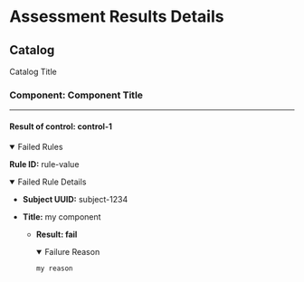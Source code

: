 # Assessment Results Details

## Catalog

Catalog Title

### Component: Component Title

-------------------------------------------------------

#### Result of control: control-1


<details open>
<summary> Failed Rules</summary>

**Rule ID:** rule-value

<details open>
<summary>Failed Rule Details</summary>

- **Subject UUID:** subject-1234
- **Title:** my component

  - **Result: fail**
    <details open>
    <summary>Failure Reason</summary>

    ```
    my reason
    ```

    </details>
</details>

</details>